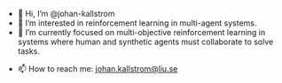 - 👋 Hi, I’m @johan-kallstrom
- 👀 I’m interested in reinforcement learning in multi-agent systems.
- 🌱 I’m currently focused on multi-objective reinforcement learning in systems where human and synthetic agents must collaborate to solve tasks.
<!--- - 💞️ I’m looking to collaborate on ... --->
- 📫 How to reach me: johan.kallstrom@liu.se

<!---
johan-kallstrom/johan-kallstrom is a ✨ special ✨ repository because its `README.md` (this file) appears on your GitHub profile.
You can click the Preview link to take a look at your changes.
--->
